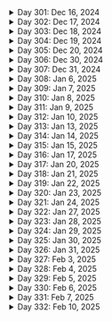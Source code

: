 <details>
  <summary>Day 301: Dec 16, 2024</summary>

  ### Today's Progress:
  * I continued working on the Responsive Design module (96% complete) of the Frontend Mentor Frontend Dev path (52% complete) from Scrimba.
    * I continued working and completed on the Building a Product Splash Page section (100% complete).
    * I started and completed working on Building a Responsive Layout with CSS Grid (100% complete).
    * I briefly started working on the Learning Journal solo project.

  ### Link to work:
  * None

  ### New thing(s) learned:
  * I learned how the `box-sizing: border-box` tag works when using CSS (makes sense with it being inside of a CSS Reset), how grid columns, rows, and gap works, the fr unit and how it works, how grid-template-areas work, and how to create a responsive image grid.

  ### Thoughts:
  * I'm happy with how far I got today. Tomorrow, I'm going to get a start on the Learning Journal solo project as I just got the basics of it setup for myself. Here's the next 100 days!

  ### Time spent working
  * 2.2 hrs
</details>

<details>
  <summary>Day 302: Dec 17, 2024</summary>

  ### Today's Progress:
  * I continued working on the Responsive Design module (96% complete) of the Frontend Mentor Frontend Dev path (52% complete) from Scrimba.
    * I started really working on the Learning Journal solo project.

  ### Link to work:
  * None

  ### New thing(s) learned:
  * None

  ### Thoughts:
  * I took the time to rename every layer/group in the Penpot file (ported the Project's Figma file) and moved different layers around that would make sense to me. From there, I wrote out my CSS Reset and custom properties that I believe the project would need. Afterwards, I wrote out my templates with random text to get an idea for what I was doing. I'm enjoying the project so far, I'm excited to see what I can do with it!

  ### Time spent working
  * 1.25 hrs
</details>

<details>
  <summary>Day 303: Dec 18, 2024</summary>

  ### Today's Progress:
  * I continued working on the Responsive Design module (96% complete) of the Frontend Mentor Frontend Dev path (52% complete) from Scrimba.
    * I continued working on the Learning Journal solo project.

  ### Link to work:
  * None

  ### New thing(s) learned:
  * None

  ### Thoughts:
  * I competed the Heading/Navigation section along with the Hero section. With this project, I'm really going slow and taking my time to make sure everything looks good and I understand what I'm doing.

  ### Time spent working
  * 1.25 hrs
</details>

<details>
  <summary>Day 304: Dec 19, 2024</summary>

  ### Today's Progress:
  * I continued working on the Learning Journal solo project from Scrimba's Frontend Developer Path.

  ### Link to work:
  * None

  ### New thing(s) learned:
  * None

  ### Thoughts:
  * I was working on the project when Penpot decided to continously crash while trying to work on the Hero section of the Home page. I decided to stop working for the day since it's a problem posted in their GitHub.

  ### Time spent working
  * 2 hrs
</details>

<details>
  <summary>Day 305: Dec 20, 2024</summary>

  ### Today's Progress:
  * I continued working on the Learning Journal solo project from Scrimba's Frontend Developer Path.

  ### Link to work:
  * None

  ### New thing(s) learned:
  * None

  ### Thoughts:
  * Penpot was finally working today after they fixed the bug or it just went away. I decided to use Figma for a little bit to see if that would work, and thankfully it did. I completed the Home page and part of the Blog/About page which I'll continue next week.

  ### Time spent working
  * 2 hrs
</details>

<details>
  <summary>Day 306: Dec 30, 2024</summary>

  ### Today's Progress:
  * I completed working on the Responsive Design module (100% complete) of the Frontend Mentor Frontend Dev path (52% complete) from Scrimba.
    * I completed working on the Learning Journal solo project from Scrimba's Frontend Developer Path.
  * I went back to reading Chris Minnick's book (Coding for Dummies) to read Book 2 (Basic Web Coding) Ch.6 (Styling with Bootstrap CSS).
    * Finished reading Ch.6 and finished taking notes on the chapter.

  ### Link to work:
  * None

  ### New thing(s) learned:
  * I learned how to use Bootstrap CSS along with the basic uses of it.

  ### Thoughts:
  * I've completed working on the Learning Journal project from Scrimba. After taking a look at what to do next on my to-do list, I decided to finish my reading. That will be my goal for a while. It was nice to take some time for the holidays to recharge!

  ### Time spent working
  * 2 hrs
</details>

<details>
  <summary>Day 307: Dec 31, 2024</summary>

  ### Today's Progress:
  * I went back to reading Chris Minnick's book (Coding for Dummies) to read Book 3 (Advanced Web Coding) Ch.2 (Writing your First JavaScript Program).
    * Finished reading Ch.2 and started taking notes on the chapter.

  ### Link to work:
  * None

  ### New thing(s) learned:
  * I learned about other code editors I haven't heard of before and more event attributes that can be used within HTML.

  ### Thoughts:
  * I should've read these chapters earlier, but I didn't feel like I needed to since I understood them, or so I thought. Going back to reading these has been good to help me understand more about JavaScript.

  ### Time spent working
  * 1.25 hrs
</details>

<details>
  <summary>Day 308: Jan 6, 2025</summary>

  ### Today's Progress:
  * I finished taking notes on Ch.2, completed reading Chapter 9 (Controlling the Browser with the Window Object), and started taking notes from Chris Minnick's book (Coding for Dummies).

  ### Link to work:
  * None

  ### New thing(s) learned:
  * I learned about the basics of the Browser Object Model and how it works.

  ### Thoughts:
  * This was a very interesting chapter that I didn't give much thought to. But, after reading it everything makes sense. Also, I took some time off during the week of New Years to relax and take a quick break before jumping back in.

  ### Time spent working
  * 1.25 hrs
</details>

<details>
  <summary>Day 309: Jan 7, 2025</summary>

  ### Today's Progress:
  * I finished taking notes on Chapter 9 (Controlling the Browser with the Window Object) from Chris Minnick's book (Coding for Dummies).

  ### Link to work:
  * None

  ### New thing(s) learned:
  * I learned more about the basics of the Window object within JavaScript.

  ### Thoughts:
  * I never understood how different websites/applications could show you the location of where you are or what browser you're using. But now, I see how easy it is to show that information.

  ### Time spent working
  * 1.2 hrs
</details>

<details>
  <summary>Day 310: Jan 8, 2025</summary>

  ### Today's Progress:
  * Continued reading Chris Minnick's book (Coding for Dummies) in Book 3 Ch.11 (Using Events in JavaScript) and started taking notes.

  ### Link to work:
  * None

  ### New thing(s) learned:
  * I learned about the basics of events within JavaScript and a few different ways to use them.

  ### Thoughts:
  * None

  ### Time spent working
  * 1 hr
</details>

<details>
  <summary>Day 311: Jan 9, 2025</summary>

  ### Today's Progress:
  * Continued working on and finished taking notes for Book 3 Ch.11 (Using Events in JavaScript) and finished taking notes.
  * Started reading Book 3 Ch.12 (Integrating Input and Output) and finished taking notes.

  ### Link to work:
  * None

  ### New thing(s) learned:
  * I learned more about how form elements work and how to make sure no bad actors mess with your webpage within the form.

  ### Thoughts:
  * Forms may look easy at first, but then you realize that someone could mess with your website which isn't very cool. Why do people have to ruin nice things?!

  ### Time spent working
  * 2.16 hrs
</details>

<details>
  <summary>Day 312: Jan 10, 2025</summary>

  ### Today's Progress:
  * Started and finished reading Book 3 Ch.13 (Understanding Callbacks and Closures) and finished taking notes.

  ### Link to work:
  * None

  ### New thing(s) learned:
  * I learned about the basics of using functions within functions.

  ### Thoughts:
  * None

  ### Time spent working
  * 1.1 hrs
</details>

<details>
  <summary>Day 313: Jan 13, 2025</summary>

  ### Today's Progress:
  * Started and finished reading Book 3 Ch.14 (Embracing AJAX and JSON) and finished taking notes.

  ### Link to work:
  * None

  ### New thing(s) learned:
  * I learned about the basics of working with AJAX and JSON to move information to a JavaScript file and place it into a HTML file.

  ### Thoughts:
  * I can see how this would be helpful depending on the project you're working on. I'm always unsure of when I'll use it, but with the future you just never know.

  ### Time spent working
  * 1.3 hrs
</details>

<details>
  <summary>Day 314: Jan 14, 2025</summary>

  ### Today's Progress:
  * I went back into my Notion checklist and started to plan out what projects I wanted to complete hopefully during this 100 days. My goal is to follow the learning paths of Frontend Mentor and do the projects from Roadmap.sh.

  ### Link to work:
  * None

  ### New thing(s) learned:
  * None

  ### Thoughts:
  * I'm glad I have all this written out so I can get a better idea of what I'm doing. Also, I'm going to upload my notes from Coding for Dummies sometime soon when I get a chance.

  ### Time spent working
  * 1.1 hrs
</details>

<details>
  <summary>Day 315: Jan 15, 2025</summary>

  ### Today's Progress:
  * I uploaded my notes from my reading of JavaScript chapters from Chris Minnick's book (Coding for Dummies).
    * I also updated the tags for each page of notes since I updated them as well in Obsidian.
  * I uploaded the folders needed for notes for Chris Minnick's book (JavaScript for Dummies).
  * Fixed up README and resources files.

  ### Link to work:
  * None

  ### New thing(s) learned:
  * None

  ### Thoughts:
  * Today was a organization kind of day which is nice to do every once in a while. Tomorrow, I'm going to get started on projects.

  ### Time spent working
  * 1 hr
</details>

<details>
  <summary>Day 316: Jan 17, 2025</summary>

  ### Today's Progress:
  * I worked on and completed MDN's Markup Letter and Planet Table projects.

  ### Link to work:
  * None

  ### New thing(s) learned:
  * None

  ### Thoughts:
  * Instead of using AI to help assist me, I blocked all AI sites and more while working. This really helped a lot!

  ### Time spent working
  * 1.75 hrs
</details>

<details>
  <summary>Day 317: Jan 20, 2025</summary>

  ### Today's Progress:
  * For my notes, I created a Code Snippet for a responsive navigation bar using HTML and CSS.
  * I started working on and completed the MDN project of structuring content within a web page.

  ### Link to work:
  * None

  ### New thing(s) learned:
  * None

  ### Thoughts:
  * For the future, I'm going to make one big repo on my GitHub of all my projects since it's nice to have everything I've made in one spot rather than multiple repos. I'm enjoying working on these projects though and learning a lot!

  ### Time spent working
  * 1.75 hrs
</details>

<details>
  <summary>Day 318: Jan 21, 2025</summary>

  ### Today's Progress:
  * I started working on and completed the Frontend Mentor project of the Blog Preview Component.

  ### Link to work:
  * None

  ### New thing(s) learned:
  * None

  ### Thoughts:
  * I still plan on putting everything in a repo so I can show off my work I've done. After working on this project, I'm actually proud of myself and happy for not cheating and actually doing this project. Here's to more of that feeling in the future!

  ### Time spent working
  * 1.25 hrs
</details>

<details>
  <summary>Day 319: Jan 22, 2025</summary>

  ### Today's Progress:
  * I started working on and completed the Roadmap.sh Beginner project of creating a single-page CV with no CSS.
  * I created my Repo to store all my projects in one place. This taught me a bit of how GitHub works.

  ### Link to work:
  * [Single Page CV - Roadmap.sh Project](https://github.com/kylecreate/PersonalProjects/tree/main/Roadmap-Projects/Beginner/Single-Page-CV)

  ### New thing(s) learned:
  * None

  ### Thoughts:
  * I'm happy to have finally made my huge repo of projects. Now I have some place to store them! Looking forward to filling this up.

  ### Time spent working
  * 1 hrs
</details>

<details>
  <summary>Day 320: Jan 23, 2025</summary>

  ### Today's Progress:
  * I started working on the freeCodeCamp certification project for Responsive Web Design (Survey Form) by writing out the HTML and basic CSS to get it started.

  ### Link to work:
  * None

  ### New thing(s) learned:
  * I remembered how to create forms and the basics of them.

  ### Thoughts:
  * This project is coming out nicely!

  ### Time spent working
  * 1.7 hrs
</details>

<details>
  <summary>Day 321: Jan 24, 2025</summary>

  ### Today's Progress:
  * Created a code snippet of centering a `div` using both HTML and CSS for my Web Dev Obsidian vault
  * Continued working on and completed the Survey Form project from freeCodeCamp
  * Completed working on a Scrimba CSS Challenges, the Spoiler Reveal Challenge and then started on the Colorful Button Challenge

  ### Link to work:
  * [freeCodeCamp Survey Form Project](https://github.com/kylecreate/PersonalProjects/tree/main/freeCodeCamp-Projects/Responsive-Web/Survey-Form)
  * [Scrimba CSS Challenge - Spoiler Revealer](https://github.com/kylecreate/PersonalProjects/tree/main/Scrimba-Projects/CSS-Challenges/Spoiler-Reveal)

  ### New thing(s) learned:
  * None

  ### Thoughts:
  * Happy with how I'm working on these projects!

  ### Time spent working
  * 2 hrs
</details>

<details>
  <summary>Day 322: Jan 27, 2025</summary>

  ### Today's Progress:
  * Continued working on and completed the Colorful Button challenge from Scrimba's CSS Challenges
  * Started and completed working on the Basic HTML Website project from Roadmap.sh.
  * Started and completed working freeCodeCamp's Responsive Design Tribute site certification project

  ### Link to work:
  * [Scrimba's Colorful Button](https://github.com/kylecreate/PersonalProjects/tree/main/Scrimba-Projects/CSS-Challenges/Colorful-Button)
  * [Roadmap.sh Basic Site](https://github.com/kylecreate/PersonalProjects/tree/main/Roadmap-Projects/Beginner/Basic-Site)
  * [freeCodeCamp Tribute Page](https://github.com/kylecreate/PersonalProjects/tree/main/freeCodeCamp-Projects/Responsive-Web/Tribute-Page)

  ### New thing(s) learned:
  * How to give a button a border on the outside of a button using a div instead of the button itself.

  ### Thoughts:
  * These projects are just flying by and I'm learning a lot. I think having a large list of projects I can work on is a good way to see my progress and what I can do next.

  ### Time spent working
  * 2 hrs
</details>

<details>
  <summary>Day 323: Jan 28, 2025</summary>

  ### Today's Progress:
  * I started watching Kevin Powell's podcast on navigating ADHD as a developer with Chris Ferdinandi and taking notes.

  ### Link to work:
  * [Navigating ADHD as a developer](https://www.youtube.com/watch?v=epts-KTaK4w)

  ### New thing(s) learned:
  * How ADHD works, the benefits, and the downsides of having it.

  ### Thoughts:
  * I've known that I have ADHD, but this just makes a lot more sense now that I've watched this and learned a lot from it. Now I just want to research it more from a developer and personal perspective.

  ### Time spent working
  * 1.25 hrs
</details>

<details>
  <summary>Day 324: Jan 29, 2025</summary>

  ### Today's Progress:
  * Started working on and completed Scrimba's CSS Challenge of the Expanding Search Bar
  * Started working on and completed Frontend Mentor's Social Links component challenge.

  ### Link to work:
  * [Scrimba Expanding Search](https://github.com/kylecreate/PersonalProjects/tree/main/Scrimba-Projects/CSS-Challenges/Expanding-Search)
  * [Frontend Mentor Social Links](https://github.com/kylecreate/PersonalProjects/tree/main/FrontendMentor-Projects/Getting-Started/Social-Links)

  ### New thing(s) learned:
  * I learned how to remove the placeholder text within a search bar when it's active/focused.

  ### Thoughts:
  * A lot of these projects are getting easier over time as I'm working on them which is good. Each one is a challenge when I start it anyways. Looking forward to working on more!

  ### Time spent working
  * 1.35 hrs
</details>

<details>
  <summary>Day 325: Jan 30, 2025</summary>

  ### Today's Progress:
  * Started working on the styling of the roadmap.sh project of the Personal Portfolio.

  ### Link to work:
  * None

  ### New thing(s) learned:
  * None

  ### Thoughts:
  * With this project, I've completed the mobile viewport of the site first before moving onto the desktop viewport. Originally, I started with the desktop viewport, but then removed all my code and went back to mobile.

  ### Time spent working
  * 2.5 hrs
</details>

<details>
  <summary>Day 326: Jan 31, 2025</summary>

  ### Today's Progress:
  * Continued working on the roadmap.sh project of the Personal Portfolio.

  ### Link to work:
  * None

  ### New thing(s) learned:
  * None

  ### Thoughts:
  * I restarted from scratch since I felt like something was off. I took the day re-writing my HTML and CSS to make it look better, hopefully.

  ### Time spent working
  * 2.5 hrs
</details>

<details>
  <summary>Day 327: Feb 3, 2025</summary>

  ### Today's Progress:
  * Continued working on the roadmap.sh project of the Personal Portfolio. I'm going to come back to this in the future since there's a lot going on that isn't working.
  * Started working on and completed the freeCodeCamp Responsive Web Design certification project of the Tech Document.

  ### Link to work:
  * [freeCodeCamp Tech Doc](https://github.com/kylecreate/PersonalProjects/tree/main/freeCodeCamp-Projects/Responsive-Web/Tech-Doc)

  ### New thing(s) learned:
  * None

  ### Thoughts:
  * I'm still having a bit of a hard time with the roadmap.sh project. I may go back for a 3rd time and re-write everything from scratch. Something about this project is confusing, but I'm not going to skip it!

  ### Time spent working
  * 2 hrs
</details>

<details>
  <summary>Day 328: Feb 4, 2025</summary>

  ### Today's Progress:
  * Continued working on the roadmap.sh project of the Personal Portfolio. I went back and started from scratch with my HTML and CSS.

  ### Link to work:
  * None

  ### New thing(s) learned:
  * None

  ### Thoughts:
  * After starting from scratch for a 3rd time, I'm happy with the mobile viewport. Tomorrow, I'll work on the Desktop viewport.

  ### Time spent working
  * 1.25 hrs
</details>

<details>
  <summary>Day 329: Feb 5, 2025</summary>

  ### Today's Progress:
  * Completed working on the roadmap.sh project of the Personal Portfolio.
  * Started working on MDN's project of the Mozilla Splash Page.

  ### Link to work:
  * [Personal Portfolio - roadmap.sh](https://github.com/kylecreate/PersonalProjects/tree/main/Roadmap-Projects/Beginner/Personal-Portfolio)

  ### New thing(s) learned:
  * None

  ### Thoughts:
  * I finished the roadmap.sh project of the Personal Portfolio, but my only problem was I couldn't get my teacher reviews section to be centered within the page for some reason. I'm happy with how it looks, I just need to figure out the problem with that section.

  ### Time spent working
  * 1.25 hrs
</details>

<details>
  <summary>Day 330: Feb 6, 2025</summary>

  ### Today's Progress:
  * Started working on and completed the MDN project of creating the Mozilla Splash Page.
  * Started working on and completed the CSS Challenge from Scrimba of the Codepen Tile.
  * Started working on the Recipe Page project from Frontend Mentor.

  ### Link to work:
  * [Scrimba CSS Challenge - Codepen Tile](https://github.com/kylecreate/PersonalProjects/tree/main/Scrimba-Projects/CSS-Challenges/Codepen-Tile)
  * [MDN HTML - Mozilla Splash Page](https://github.com/kylecreate/PersonalProjects/tree/main/MDN-Projects/Mozilla-Splash)

  ### New thing(s) learned:
  * None

  ### Thoughts:
  * These projects have been very fun so far. It's amazing how much I'm also learning while working on these. For the roadmap.sh project I "finished" yesterday, I may ask for help on that in the future to see what I did wrong.

  ### Time spent working
  * 2 hrs
</details>

<details>
  <summary>Day 331: Feb 7, 2025</summary>

  ### Today's Progress:
  * Continued working on and completed Frontend Mentor's Recipe Page challenge.
  * Started working on and completed roadmap.sh's project of the Changelog Component.
  * Started working on the Product Landing Page project from freeCodeCamp.

  ### Link to work:
  * [Roadmap.sh Changelog Component](https://github.com/kylecreate/PersonalProjects/tree/main/Roadmap-Projects/Beginner/Changelog-Component)
  * [Frontend Mentor Recipe Page](https://github.com/kylecreate/PersonalProjects/tree/main/FrontendMentor-Projects/Getting-Started/Recipe-Page)

  ### New thing(s) learned:
  * None

  ### Thoughts:
  * None

  ### Time spent working
  * 2 hrs
</details>

<details>
  <summary>Day 332: Feb 10, 2025</summary>

  ### Today's Progress:
  *

  ### Link to work:
  *

  ### New thing(s) learned:
  *

  ### Thoughts:
  *

  ### Time spent working
  *
</details>